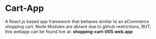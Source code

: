 # Cart-App
A React.js based app framework that behaves similar to an eCommerce shopping cart.
Node Modules are absent due to github restrictions, BUT, this webapp can be found live at: **shopping-cart-005.web.app**
